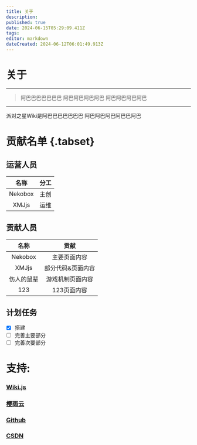 ```yaml
---
title: 关于
description: 
published: true
date: 2024-06-15T05:29:09.411Z
tags: 
editor: markdown
dateCreated: 2024-06-12T06:01:49.913Z
---
```


# 关于

<script>
    EditOnGithubPlugin.create('https://github.com/XMJjs/MiaoBot/blob/master/docs/')
</script>
---
>阿巴巴巴巴巴巴巴
>阿巴阿巴阿巴阿巴
>阿巴阿巴阿巴阿巴
---


派对之星Wiki是阿巴巴巴巴巴巴巴
阿巴阿巴阿巴阿巴巴阿巴

# 贡献名单 {.tabset}
## 运营人员

|   名称   | 分工 |
| :--: | :--: |
|Nekobox|主创|
|XMJjs|运维|

## 贡献人员

|   名称   |   贡献   |
| :--: | :--: |
|Nekobox|主要页面内容|
|XMJjs|部分代码&页面内容|
|伤人的鼠辈|游戏机制页面内容|
|123|123页面内容|

## 计划任务

- [x] 搭建
- [ ] 完善主要部分
- [ ] 完善次要部分

# 支持:

### [Wiki.js](https://wiki.js.org/)

### [樱雨云](https://aqinco.com)

### [Github](https://github.com)

### [CSDN](https://csdn.net)
